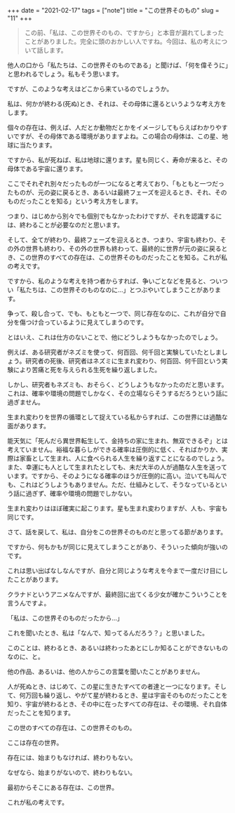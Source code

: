 +++
date = "2021-02-17"
tags = ["note"]
title = "この世界そのもの"
slug = "11"
+++

> この前、「私は、この世界そのもの、ですから」と本音が漏れてしまったことがありました。完全に頭のおかしい人ですね。今回は、私の考えについて話します。

他人の口から「私たちは、この世界そのものである」と聞けば、「何を偉そうに」と思われるでしょう。私もそう思います。

ですが、このような考えはどこから来ているのでしょうか。

私は、何かが終わる(死ぬ)とき、それは、その母体に還るというような考え方をします。

個々の存在は、例えば、人だとか動物だとかをイメージしてもらえばわかりやすいですが、その母体である環境がありますよね。この場合の母体は、この星、地球に当たります。

ですから、私が死ねば、私は地球に還ります。星も同じく、寿命が来ると、その母体である宇宙に還ります。

ここでそれぞれ別々だったものが一つになると考えており、「もともと一つだったものが、元の姿に戻るとき、あるいは最終フェーズを迎えるとき、それ、そのものだったことを知る」という考え方をします。

つまり、はじめから別々でも個別でもなかったわけですが、それを認識するには、終わることが必要なのだと思います。

そして、全てが終わり、最終フェーズを迎えるとき、つまり、宇宙も終わり、その外の世界も終わり、その外の世界も終わって、最終的に世界が元の姿に戻るとき、この世界のすべての存在は、この世界そのものだったことを知る。これが私の考えです。

ですから、私のような考えを持つ者からすれば、争いごとなどを見ると、ついつい「私たちは、この世界そのものなのに...」とつぶやいてしまうことがあります。

争って、殺し合って、でも、もともと一つで、同じ存在なのに、これが自分で自分を傷つけ合っているように見えてしまうのです。

とはいえ、これは仕方のないことで、他にどうしようもなかったのでしょう。

例えば、ある研究者がネズミを使って、何百回、何千回と実験していたとしましょう。研究者の死後、研究者はネズミに生まれ変わり、何百回、何千回という実験により苦痛と死を与えられる生死を繰り返しました。

しかし、研究者もネズミも、おそらく、どうしようもなかったのだと思います。これは、確率や環境の問題でしかなく、その立場ならそうするだろうという話に過ぎません。

生まれ変わりを世界の循環として捉えている私からすれば、この世界には過酷な面があります。

能天気に「死んだら異世界転生して、金持ちの家に生まれ、無双できるぞ」とは考えていません。裕福な暮らしができる確率は圧倒的に低く、そればかりか、実際は家畜として生まれ、人に食べられる人生を繰り返すことになるのでしょう。また、幸運にも人として生まれたとしても、未だ大半の人が過酷な人生を送っています。ですから、そのようになる確率のほうが圧倒的に高い。泣いても叫んでも、これはどうしようもありません。ただ、仕組みとして、そうなっているという話に過ぎず、確率や環境の問題でしかない。

生まれ変わりはほぼ確実に起こります。星も生まれ変わりますが、人も、宇宙も同じです。

さて、話を戻して、私は、自分をこの世界そのものだと思ってる節があります。

ですから、何もかもが同じに見えてしまうことがあり、そういった傾向が強いのです。

これは思い出ばなしなんですが、自分と同じような考えを今まで一度だけ目にしたことがあります。

クラナドというアニメなんですが、最終回に出てくる少女が確かこういうことを言うんですよ。

「私は、この世界そのものだったから...」

これを聞いたとき、私は「なんで、知ってるんだろう？」と思いました。

このことは、終わるとき、あるいは終わったあとにしか知ることができないものなのに、と。

他の作品、あるいは、他の人からこの言葉を聞いたことがありません。

人が死ぬとき、はじめて、この星に生きたすべての者達と一つになります。そして、何万回も繰り返し、やがて星が終わるとき、星は宇宙そのものだったことを知り、宇宙が終わるとき、その中に在ったすべての存在は、その環境、それ自体だったことを知ります。

この世のすべての存在は、この世界そのもの。

ここは存在の世界。

存在には、始まりもなければ、終わりもない。

なぜなら、始まりがないので、終わりもない。

最初からそこにある存在は、この世界。

これが私の考えです。

